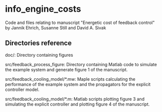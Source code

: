 # info_engine_costs
Code and files relating to manuscript "Energetic cost of feedback control" by Jannik Ehrich, Susanne Still and David A. Sivak

## Directories reference

doc/: Directory containing figures

src/feedback_process_figure: Directory containing Matlab code to simulate the example system and generate figure 1 of the manuscript.

src/feedback_cooling_model/\*.mw: Maple scripts calculating the performance of the example system and the propagators for the explicit controller model.

src/feedback_cooling_model/\*.m: Matlab scripts plotting figure 3 and simulating the explicit controller and plotting figure 4 of the manuscript.
